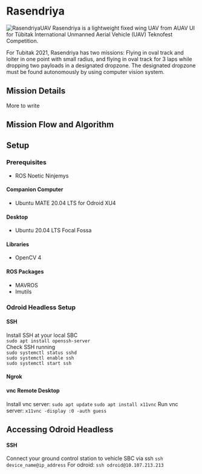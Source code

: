 # Rasendriya  
![RasendriyaUAV](https://github.com/rizkymille/rasendriya-auav-ui/blob/main/docs/rasendriya.jpg)
Rasendriya is a lightweight fixed wing UAV from AUAV UI for Tübitak International Unmanned Aerial Vehicle (UAV) Teknofest Competition.

For Tubitak 2021, Rasendriya has two missions: Flying in oval track and loiter in one point with small radius, and flying in oval track for 3 laps while dropping two payloads in a designated dropzone. The designated dropzone must be found autonomously by using computer vision system.

## Mission Details
More to write

## Mission Flow and Algorithm

## Setup
### Prerequisites
- ROS Noetic Ninjemys

#### Companion Computer
- Ubuntu MATE 20.04 LTS for Odroid XU4

#### Desktop
- Ubuntu 20.04 LTS Focal Fossa

#### Libraries
- OpenCV 4

#### ROS Packages
- MAVROS
- Imutils

### Odroid Headless Setup
#### SSH
Install SSH at your local SBC  
`sudo apt install openssh-server`  
Check SSH running  
`sudo systemctl status sshd`  
`sudo systemctl enable ssh`  
`sudo systemctl start ssh`  

#### Ngrok

#### vnc Remote Desktop
Install vnc server:
`sudo apt update`
`sudo apt install x11vnc`
Run vnc server:
`x11vnc -display :0 -auth guess`

## Accessing Odroid Headless
#### SSH
Connect your ground control station to vehicle SBC via ssh
`ssh device_name@ip_address`
For odroid:
`ssh odroid@10.107.213.213`

